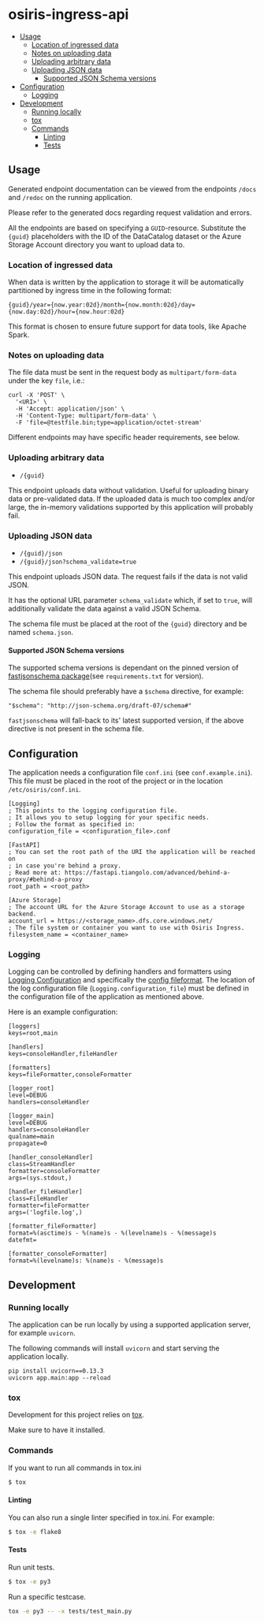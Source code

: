 # osiris-ingress-api <!-- omit in toc -->
- [Usage](#usage)
  - [Location of ingressed data](#location-of-ingressed-data)
  - [Notes on uploading data](#notes-on-uploading-data)
  - [Uploading arbitrary data](#uploading-arbitrary-data)
  - [Uploading JSON data](#uploading-json-data)
    - [Supported JSON Schema versions](#supported-json-schema-versions)
- [Configuration](#configuration)
  - [Logging](#logging)
- [Development](#development)
  - [Running locally](#running-locally)
  - [tox](#tox)
  - [Commands](#commands)
    - [Linting](#linting)
    - [Tests](#tests)


## Usage

Generated endpoint documentation can be viewed from the endpoints `/docs` and `/redoc` on the running application.

Please refer to the generated docs regarding request validation and errors.

All the endpoints are based on specifying a `GUID`-resource. Substitute the `{guid}` placeholders with the ID of the DataCatalog dataset or the Azure Storage Account directory you want to upload data to.

### Location of ingressed data
When data is written by the application to storage it will be automatically partitioned by ingress time in the following format:
```
{guid}/year={now.year:02d}/month={now.month:02d}/day={now.day:02d}/hour={now.hour:02d}
```

This format is chosen to ensure future support for data tools, like Apache Spark.


### Notes on uploading data
The file data must be sent in the request body as `multipart/form-data` under the key `file`, i.e.:
```
curl -X 'POST' \
  '<URI>' \
  -H 'Accept: application/json' \
  -H 'Content-Type: multipart/form-data' \
  -F 'file=@testfile.bin;type=application/octet-stream'
```

Different endpoints may have specific header requirements, see below.

### Uploading arbitrary data
* `/{guid}`

This endpoint uploads data without validation.
Useful for uploading binary data or pre-validated data. If the uploaded data is much too complex and/or large, the in-memory validations supported by this application will probably fail.


### Uploading JSON data
* `/{guid}/json`
* `/{guid}/json?schema_validate=true`

This endpoint uploads JSON data. The request fails if the data is not valid JSON.

It has the optional URL parameter `schema_validate` which, if set to `true`, will additionally validate the data against a valid JSON Schema.

The schema file must be placed at the root of the `{guid}` directory and be named `schema.json`.

#### Supported JSON Schema versions
The supported schema versions is dependant on the pinned version of [fastjsonschema package](https://pypi.org/project/fastjsonschema/)(see `requirements.txt` for version).

The schema file should preferably have a `$schema` directive, for example:
```
"$schema": "http://json-schema.org/draft-07/schema#"
```
`fastjsonschema` will fall-back to its' latest supported version, if the above directive is not present in the schema file.


## Configuration

The application needs a configuration file `conf.ini` (see `conf.example.ini`). This file must 
be placed in the root of the project or in the location `/etc/osiris/conf.ini`.

```
[Logging]
; This points to the logging configuration file.
; It allows you to setup logging for your specific needs.
; Follow the format as specified in: 
configuration_file = <configuration_file>.conf

[FastAPI]
; You can set the root path of the URI the application will be reached on
; in case you're behind a proxy.
; Read more at: https://fastapi.tiangolo.com/advanced/behind-a-proxy/#behind-a-proxy
root_path = <root_path>

[Azure Storage]
; The account URL for the Azure Storage Account to use as a storage backend.
account_url = https://<storage_name>.dfs.core.windows.net/
; The file system or container you want to use with Osiris Ingress.
filesystem_name = <container_name>
```

### Logging
Logging can be controlled by defining handlers and formatters using [Logging Configuration](https://docs.python.org/3/library/logging.config.html) and specifically the [config fileformat](https://docs.python.org/3/library/logging.config.html#logging-config-fileformat). 
The location of the log configuration file (`Logging.configuration_file`) must be defined in the configuration file of the application as mentioned above.

Here is an example configuration:

```
[loggers]
keys=root,main

[handlers]
keys=consoleHandler,fileHandler

[formatters]
keys=fileFormatter,consoleFormatter

[logger_root]
level=DEBUG
handlers=consoleHandler

[logger_main]
level=DEBUG
handlers=consoleHandler
qualname=main
propagate=0

[handler_consoleHandler]
class=StreamHandler
formatter=consoleFormatter
args=(sys.stdout,)

[handler_fileHandler]
class=FileHandler
formatter=fileFormatter
args=('logfile.log',)

[formatter_fileFormatter]
format=%(asctime)s - %(name)s - %(levelname)s - %(message)s
datefmt=

[formatter_consoleFormatter]
format=%(levelname)s: %(name)s - %(message)s
```

## Development

### Running locally

The application can be run locally by using a supported application server, for example `uvicorn`.

The following commands will install `uvicorn` and start serving the application locally.
```
pip install uvicorn==0.13.3
uvicorn app.main:app --reload
```

### tox

Development for this project relies on [tox](https://tox.readthedocs.io/).

Make sure to have it installed.

### Commands

If you want to run all commands in tox.ini

```sh
$ tox
```

#### Linting

You can also run a single linter specified in tox.ini. For example:

```sh
$ tox -e flake8
```


#### Tests

Run unit tests.

```sh
$ tox -e py3
```

Run a specific testcase.

```sh
tox -e py3 -- -x tests/test_main.py
```

